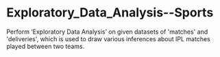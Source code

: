 # Exploratory_Data_Analysis--Sports
Perform ‘Exploratory Data Analysis’ on given datasets of 'matches' and 'deliveries', which is used to draw various inferences about IPL matches played between two teams.
